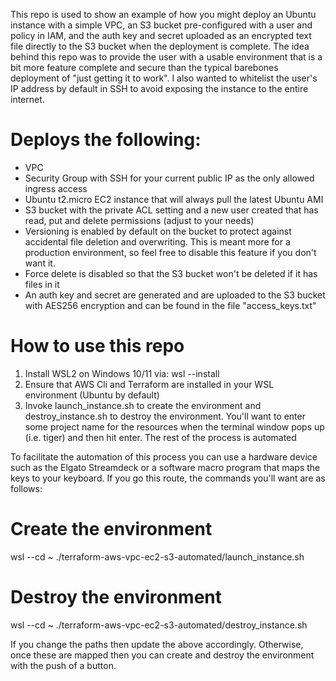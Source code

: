 This repo is used to show an example of how you might deploy an Ubuntu instance with a simple VPC, an S3 bucket pre-configured with a user and policy in IAM, and the auth key and secret uploaded as an encrypted text file directly to the S3 bucket when the deployment is complete. The idea behind this repo was to provide the user with a usable environment that is a bit more feature complete and secure than the typical barebones deployment of "just getting it to work". I also wanted to whitelist the user's IP address by default in SSH to avoid exposing the instance to the entire internet.

# Deploys the following:

- VPC
- Security Group with SSH for your current public IP as the only allowed ingress access
- Ubuntu t2.micro EC2 instance that will always pull the latest Ubuntu AMI
- S3 bucket with the private ACL setting and a new user created that has read, put and delete permissions (adjust to your needs)
- Versioning is enabled by default on the bucket to protect against accidental file deletion and overwriting. This is meant more for a production environment, so feel free to disable this feature if you don't want it.
- Force delete is disabled so that the S3 bucket won't be deleted if it has files in it
- An auth key and secret are generated and are uploaded to the S3 bucket with AES256 encryption and can be found in the file "access_keys.txt"

# How to use this repo
1. Install WSL2 on Windows 10/11 via: wsl --install
2. Ensure that AWS Cli and Terraform are installed in your WSL environment (Ubuntu by default)
3. Invoke launch_instance.sh to create the environment and destroy_instance.sh to destroy the environment. You'll want to enter some project name for the resources when the terminal window pops up (i.e. tiger) and then hit enter. The rest of the process is automated

To facilitate the automation of this process you can use a hardware device such as the Elgato Streamdeck or a software macro program that maps the keys to your keyboard. If you go this route, the commands you'll want are as follows:

# Create the environment
wsl --cd ~ ./terraform-aws-vpc-ec2-s3-automated/launch_instance.sh

# Destroy the environment
wsl --cd ~ ./terraform-aws-vpc-ec2-s3-automated/destroy_instance.sh

If you change the paths then update the above accordingly. Otherwise, once these are mapped then you can create and destroy the environment with the push of a button. 

